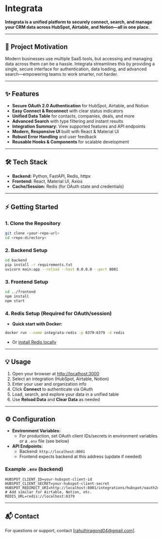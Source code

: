 # Integrata

**Integrata is a unified platform to securely connect, search, and manage your CRM data across HubSpot, Airtable, and Notion—all in one place.**

---

## 🚀 Project Motivation
Modern businesses use multiple SaaS tools, but accessing and managing data across them can be a hassle. Integrata streamlines this by providing a single, secure interface for authentication, data loading, and advanced search—empowering teams to work smarter, not harder.

---

## ✨ Features
- **Secure OAuth 2.0 Authentication** for HubSpot, Airtable, and Notion
- **Easy Connect & Reconnect** with clear status indicators
- **Unified Data Table** for contacts, companies, deals, and more
- **Advanced Search** with type filtering and instant results
- **Integration Summary**: View supported features and API endpoints
- **Modern, Responsive UI** built with React & Material UI
- **Robust Error Handling** and user feedback
- **Reusable Hooks & Components** for scalable development

---

## 🛠️ Tech Stack
- **Backend:** Python, FastAPI, Redis, httpx
- **Frontend:** React, Material UI, Axios
- **Cache/Session:** Redis (for OAuth state and credentials)

---

## ⚡ Getting Started

### 1. Clone the Repository
```bash
git clone <your-repo-url>
cd <repo-directory>
```

### 2. Backend Setup
```bash
cd backend
pip install -r requirements.txt
uvicorn main:app --reload --host 0.0.0.0 --port 8001
```

### 3. Frontend Setup
```bash
cd ../frontend
npm install
npm start
```

### 4. Redis Setup (Required for OAuth/session)
- **Quick start with Docker:**
```bash
docker run --name integrata-redis -p 6379:6379 -d redis
```
- Or [install Redis locally](https://redis.io/download)

---

## 💡 Usage
1. Open your browser at [http://localhost:3000](http://localhost:3000)
2. Select an integration (HubSpot, Airtable, Notion)
3. Enter your user and organization info
4. Click **Connect** to authenticate via OAuth
5. Load, search, and explore your data in a unified table
6. Use **Reload Data** and **Clear Data** as needed

---

## ⚙️ Configuration
- **Environment Variables:**
  - For production, set OAuth client IDs/secrets in environment variables or a `.env` file (see below)
- **API Endpoints:**
  - Backend: `http://localhost:8001`
  - Frontend expects backend at this address (update if needed)

### Example `.env` (backend)
```
HUBSPOT_CLIENT_ID=your-hubspot-client-id
HUBSPOT_CLIENT_SECRET=your-hubspot-client-secret
HUBSPOT_REDIRECT_URI=http://localhost:8001/integrations/hubspot/oauth2callback
# Add similar for Airtable, Notion, etc.
REDIS_URL=redis://localhost:6379
```

---

## 📬 Contact
For questions or support, contact [rahulhiragond04@gmail.com]. 
